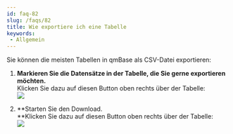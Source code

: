 ```yaml
---
id: faq-82
slug: /faqs/82
title: Wie exportiere ich eine Tabelle
keywords:
 - Allgemein
---
```

Sie können die meisten Tabellen in qmBase als CSV-Datei exportieren:

1.  **Markieren Sie die Datensätze in der Tabelle, die Sie gerne exportieren möchten.**   
Klicken Sie dazu auf diesen Button oben rechts über der Tabelle:   
![](https://caqadmin.blob.core.windows.net/faqs/0-images/mceclip2.png)

2.  **Starten Sie den Download.   
**Klicken Sie dazu auf diesen Button oben rechts über der Tabelle:  
![](https://caqadmin.blob.core.windows.net/faqs/0-images/mceclip3.png)